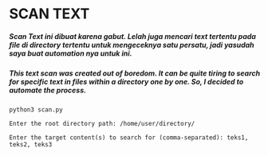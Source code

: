 # SCAN TEXT
##### Scan Text ini dibuat karena gabut. Lelah juga mencari text tertentu pada file di directory tertentu untuk mengeceknya satu persatu, jadi yasudah saya buat automation nya untuk ini.

##### This text scan was created out of boredom. It can be quite tiring to search for specific text in files within a directory one by one. So, I decided to automate the process.
`python3 scan.py`

`Enter the root directory path: /home/user/directory/`

`Enter the target content(s) to search for (comma-separated): teks1, teks2, teks3`
